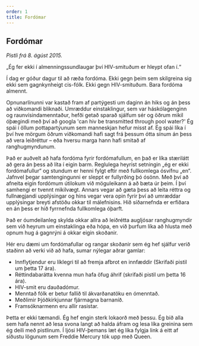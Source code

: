 ```yaml
---
order: 1
title: Fordómar
---
```


## Fordómar

*Pistli frá 8. ágúst 2015.*

„Ég fer ekki í almenningssundlaugar því HIV-smituðum er hleypt ofan í.“

Í dag er góður dagur til að ræða fordóma. Ekki gegn þeim sem skilgreina sig ekki sem gagnkynheigt cis-fólk. Ekki gegn HIV-smituðum. Bara fordóma almennt.

Opnunarlínunni var kastað fram af partýgesti um daginn án hiks og án þess að viðkomandi bliknaði. Umræddur einstaklingur, sem var háskólagenginn og raunvísindamenntaður, hefði getað sparað sjálfum sér og öðrum mikil óþægindi með því að googla 'can hiv be transmitted through pool water?' Ég spái í öllum pottapartýunum sem manneskjan hefur misst af. Ég spái líka í því hve mörgum öðrum viðkomandi hafi sagt frá þessum ótta sínum án þess að vera leiðréttur – eða hversu marga hann hafi smitað af ranghugmyndunum.

Það er auðvelt að hafa fordóma fyrir fordómafullum, en það er líka stærilátt að gera án þess að líta í eigin barm. Reglulega heyrist setningin „ég er ekki fordómafullur“ og stundum er henni fylgt eftir með fullkomlega ósvífnu „en“. Jafnvel þegar samtengingunni er sleppt er fullyrðing þó ósönn. Með því að afneita eigin fordómum útilokum við möguleikann á að bæta úr þeim. Í því samhengi er tvennt mikilvægt. Annars vegar að gæta þess að leita réttra og fullnægjandi upplýsingar og hins vegar vera opin fyrir því að umræddar upplýsingar breyti afstöðu okkar til málefnisins. Hið síðarnefnda er erfiðara en án þess er hið fyrrnefnda fullkomlega óþarft.

Það er óumdeilanleg skylda okkar allra að leiðrétta augljósar ranghugmyndir sem við heyrum um einstaklinga eða hópa, en við þurfum líka að hlusta með opnum hug á gagnrýni á okkar eigin skoðanir.

Hér eru dæmi um fordómafullar og rangar skoðanir sem ég hef sjálfur verið staðinn að verki við að hafa, sumar nýlegar aðrar gamlar:
* Innflytjendur eru líklegri til að fremja afbrot en innfæddir (Skrifaði pistil um þetta 17 ára).
* Réttindabarátta kvenna mun hafa öfug áhrif (skrifaði pistil um þetta 16 ára).
* HIV-smit eru dauðadómur.
* Menntað fólk er betur fallið til ákvarðanatöku en ómenntað.
* Meðlimir Þjóðkirkjunnar fjármagna barnaníð.
* Framsóknarmenn eru allir rasistar.

Þetta er ekki tæmandi. Ég hef engin sterk lokaorð með þessu. Ég bið alla sem hafa nennt að lesa svona langt að halda áfram og lesa líka greinina sem ég deili með pistlinum. Í ljósi HIV-þemans læt ég líka fylgja link á eitt af síðustu lögunum sem Freddie Mercury tók upp með Queen.
